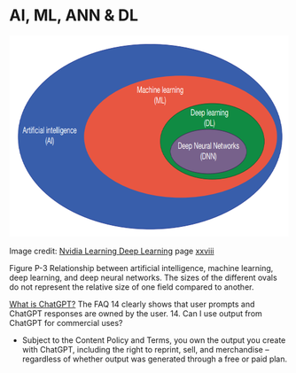 # AI, ML, ANN & DL

<p align="center">
<img width="734" height="364" src="/Images/AI.png">  
</p>

Image credit: [Nvidia Learning Deep Learning](https://ldlbook.com/) page [xxviii](https://ldlbook.com/downloads/)


Figure P-3 Relationship between artificial intelligence, machine learning, deep
learning, and deep neural networks. The sizes of the different ovals do not
represent the relative size of one field compared to another.



[What is ChatGPT?](https://help.openai.com/en/articles/6783457-what-is-chatgpt)
The FAQ 14 clearly shows that user prompts and ChatGPT responses are owned by the user.
14. Can I use output from ChatGPT for commercial uses?
  + Subject to the Content Policy and Terms, you own the output you create with ChatGPT, including the right to reprint, sell, and merchandise – regardless of whether output was generated through a free or paid plan.
